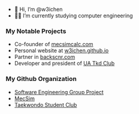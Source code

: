 - 👋 Hi, I’m @w3ichen
- 🧑‍🎓 I’m currently studying computer engineering

### My Notable Projects
- Co-founder of [mecsimcalc.com](https://mecsimcalc.com/)
- Personal website at [w3ichen.github.io](https://w3ichen.github.io/)
- Partner in [backscnr.com](https://backscnr.com/)
- Developer and president of [UA Tkd Club](https://uatkd.ca/)

### My Github Organization
- [Software Engineering Group Project](https://github.com/CMPUT301W22T16)
- [MecSim](https://github.com/MecSim)
- [Taekwondo Student Club](https://github.com/UAlberta-Taekwondo-Club)
